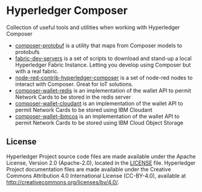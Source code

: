 # Hyperledger Composer
Collection of useful tools and utilities when working with Hyperledger Composer

- [composer-protobuf](./packages/composer-protobuf/README.md) is a utility that maps from Composer models to protobufs
- [fabric-dev-servers](./packages/fabric-dev-servers/README.md) is a set of scripts to download and stand-up a local Hyperledger Fabric Instance. Letting you develop using Composer but with a real fabric.
- [node-red-contrib-hyperledger-composer](./packages/node-red-contrib-composer/README.md) is a set of node-red nodes to interact with Composer. Great for IoT solutions.
- [composer-wallet-redis](./packages/composer-wallet-redis/README.md) is an implementation of the wallet API to permit Network Cards to be stored in the redis server
- [composer-wallet-cloudant](./packages/composer-wallet-cloudant/README.md) is an implementation of the wallet API to permit Network Cards to be stored using IBM Cloudant
- [composer-wallet-ibmcos](./packages/composer-wallet-ibmcos/README.md) is an implementation of the wallet API to permit Network Cards to be stored using IBM Cloud Object Storage

## License <a name="license"></a>
Hyperledger Project source code files are made available under the Apache License, Version 2.0 (Apache-2.0), located in the [LICENSE](LICENSE.txt) file. Hyperledger Project documentation files are made available under the Creative Commons Attribution 4.0 International License (CC-BY-4.0), available at http://creativecommons.org/licenses/by/4.0/.